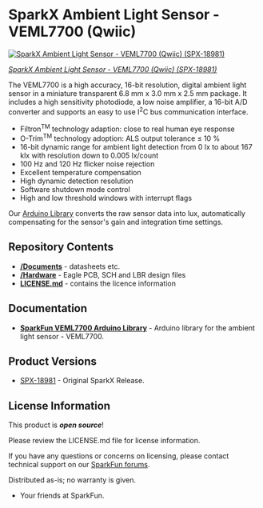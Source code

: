 SparkX Ambient Light Sensor - VEML7700 (Qwiic)
========================================

[![SparkX Ambient Light Sensor - VEML7700 (Qwiic) (SPX-18981)]()](https://www.sparkfun.com/products/18981)

[*SparkX Ambient Light Sensor - VEML7700 (Qwiic) (SPX-18981)*](https://www.sparkfun.com/products/18981)

The VEML7700 is a high accuracy, 16-bit resolution, digital ambient light sensor in a miniature transparent 6.8 mm x 3.0 mm x 2.5 mm package.
It includes a high sensitivity photodiode, a low noise amplifier, a 16-bit A/D converter and supports an easy to use I<sup>2</sup>C bus communication interface.

* Filtron<sup>TM</sup> technology adaption: close to real human eye response
* O-Trim<sup>TM</sup> technology adoption: ALS output tolerance ≤ 10 %
* 16-bit dynamic range for ambient light detection from 0 lx to about 167 klx with resolution down to 0.005 lx/count
* 100 Hz and 120 Hz flicker noise rejection
* Excellent temperature compensation
* High dynamic detection resolution
* Software shutdown mode control
* High and low threshold windows with interrupt flags

Our [Arduino Library](https://github.com/sparkfun/SparkFun_VEML7700_Arduino_Library) converts the raw sensor data into lux,
automatically compensating for the sensor's gain and integration time settings.

Repository Contents
-------------------

- [**/Documents**](./Documents) - datasheets etc.
- [**/Hardware**](./Hardware) - Eagle PCB, SCH and LBR design files
- [**LICENSE.md**](./LICENSE.md) - contains the licence information

Documentation
--------------

* **[SparkFun VEML7700 Arduino Library](https://github.com/sparkfun/SparkFun_VEML7700_Arduino_Library)** - Arduino library for the ambient light sensor - VEML7700.

Product Versions
----------------

* [SPX-18981](https://www.sparkfun.com/products/18981) - Original SparkX Release.

License Information
-------------------

This product is _**open source**_!

Please review the LICENSE.md file for license information.

If you have any questions or concerns on licensing, please contact technical support on our [SparkFun forums](https://forum.sparkfun.com/viewforum.php?f=152).

Distributed as-is; no warranty is given.

- Your friends at SparkFun.
